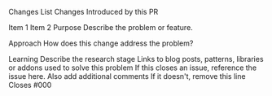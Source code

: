 Changes List Changes Introduced by this PR

Item 1 Item 2 Purpose Describe the problem or feature.

Approach How does this change address the problem?

Learning Describe the research stage Links to blog posts, patterns, libraries or addons used to solve this problem If this closes an issue, reference the issue here. Also add additional comments If it doesn't, remove this line Closes #000
